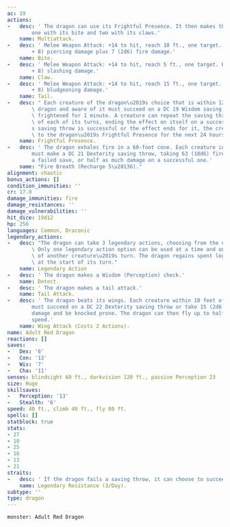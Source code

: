 ```yaml
---
ac: 19
actions:
-   desc: ' The dragon can use its Frightful Presence. It then makes three attacks:
        one with its bite and two with its claws.'
    name: Multiattack.
-   desc: ' Melee Weapon Attack: +14 to hit, reach 10 ft., one target. Hit: 19 (2d10
        + 8) piercing damage plus 7 (2d6) fire damage.'
    name: Bite.
-   desc: ' Melee Weapon Attack: +14 to hit, reach 5 ft., one target. Hit: 15 (2d6
        + 8) slashing damage.'
    name: Claw.
-   desc: ' Melee Weapon Attack: +14 to hit, reach 15 ft., one target. Hit: 17 (2d8
        + 8) bludgeoning damage.'
    name: Tail.
-   desc: " Each creature of the dragon\u2019s choice that is within 120 feet of the\
        \ dragon and aware of it must succeed on a DC 19 Wisdom saving throw or become\
        \ frightened for 1 minute. A creature can repeat the saving throw at the end\
        \ of each of its turns, ending the effect on itself on a success. If a creature\u2019\
        s saving throw is successful or the effect ends for it, the creature is immune\
        \ to the dragon\u2019s Frightful Presence for the next 24 hours."
    name: Frightful Presence.
-   desc: ' The dragon exhales fire in a 60-foot cone. Each creature in that area
        must make a DC 21 Dexterity saving throw, taking 63 (18d6) fire damage on
        a failed save, or half as much damage on a successful one.'
    name: "Fire Breath (Recharge 5\u20136)."
alignment: chaotic
bonus_actions: []
condition_immunities: ''
cr: 17.0
damage_immunities: fire
damage_resistances: ''
damage_vulnerabilities: ''
hit_dice: 19d12
hp: 256
languages: Common, Draconic
legendary_actions:
-   desc: "The dragon can take 3 legendary actions, choosing from the options below.\
        \ Only one legendary action option can be used at a time and only at the end\
        \ of another creature\u2019s turn. The dragon regains spent legendary actions\
        \ at the start of its turn."
    name: Legendary Action
-   desc: ' The dragon makes a Wisdom (Perception) check.'
    name: Detect.
-   desc: ' The dragon makes a tail attack.'
    name: Tail Attack.
-   desc: ' The dragon beats its wings. Each creature within 10 feet of the dragon
        must succeed on a DC 22 Dexterity saving throw or take 15 (2d6 + 8) bludgeoning
        damage and be knocked prone. The dragon can then fly up to half its flying
        speed.'
    name: Wing Attack (Costs 2 Actions).
name: Adult Red Dragon
reactions: []
saves:
-   Dex: '6'
-   Con: '13'
-   Wis: '7'
-   Cha: '11'
senses: blindsight 60 ft., darkvision 120 ft., passive Perception 23
size: Huge
skillsaves:
-   Perception: '13'
-   Stealth: '6'
speed: 40 ft., climb 40 ft., fly 80 ft.
spells: []
statblock: true
stats:
- 27
- 10
- 25
- 16
- 13
- 21
straits:
-   desc: ' If the dragon fails a saving throw, it can choose to succeed instead.'
    name: Legendary Resistance (3/Day).
subtype: ''
type: dragon
---
```

```statblock
monster: Adult Red Dragon
```